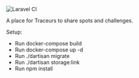 ![Laravel CI](https://github.com/DanPortwine/ParkourHub/workflows/Laravel%20CI/badge.svg)

A place for Traceurs to share spots and challenges.

Setup:
 - Run docker-compose build
 - Run docker-compose up -d
 - Run ./dartisan migrate
 - Run ./dartisan storage:link
 - Run npm install
